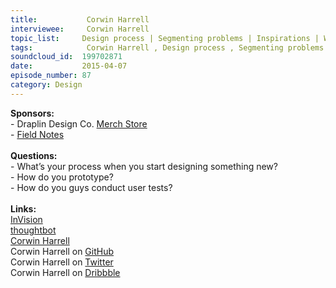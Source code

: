 ```yaml
--- 
title:           Corwin Harrell 
interviewee:     Corwin Harrell 
topic_list:     Design process | Segmenting problems | Inspirations | Wireframes | Prototyping | thoughtbot | User tests | Heat maps
tags:            Corwin Harrell , Design process , Segmenting problems , Inspirations , Wireframes , Prototyping , thoughtbot , User tests , Heat maps
soundcloud_id:  199702871
date:           2015-04-07
episode_number: 87
category: Design
---
```


<p class="show_notes_display"><b>Sponsors:<br></b>- Draplin Design Co. <a rel="nofollow" target="_blank" href="http://draplin.com/merch/">Merch Store</a><br>- <a rel="nofollow" target="_blank" href="http://fieldnotesbrand.com/">Field Notes</a><br><b><br>Questions:</b><br>- What’s your process when you start designing something new?<br>- How do you prototype?<br>- How do you guys conduct user tests?<br><br><b>Links:<br></b><a rel="nofollow" target="_blank" href="http://www.invisionapp.com/">InVision</a><br><a rel="nofollow" target="_blank" href="https://thoughtbot.com/">thoughtbot</a><br><a rel="nofollow" target="_blank" href="http://corwinharrell.com/">Corwin Harrell</a><br>Corwin Harrell on <a rel="nofollow" target="_blank" href="https://github.com/corwinharrell">GitHub</a><br>Corwin Harrell on <a rel="nofollow" target="_blank" href="https://twitter.com/corwinharrell">Twitter</a><br>Corwin Harrell on <a rel="nofollow" target="_blank" href="https://dribbble.com/corwinharrell">Dribbble</a></p>
